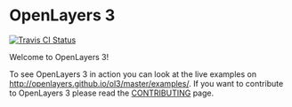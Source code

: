 # OpenLayers 3

[![Travis CI Status](https://secure.travis-ci.org/openlayers/ol3.png)](http://travis-ci.org/#!/openlayers/ol3)

Welcome to OpenLayers 3!

To see OpenLayers 3 in action you can look at the live examples on
http://openlayers.github.io/ol3/master/examples/.  If you want to contribute
to OpenLayers 3 please read the [CONTRIBUTING](CONTRIBUTING.md) page.
